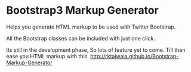 Bootstrap3 Markup Generator
==========================

Helps you generate HTML markup to be used with Twitter Bootstrap.

All the Bootstrap classes can be included with just one click.

Its still in the development phase, So lots of feature yet to come.  Till then ease you HTML markup with this.
http://rktaiwala.github.io/Bootstrap-Markup-Generator
